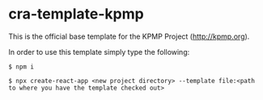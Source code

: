 # cra-template-kpmp

This is the official base template for the KPMP Project (http://kpmp.org).

In order to use this template simply type the following:


```$ npm i```

```$ npx create-react-app <new project directory> --template file:<path to where you have the template checked out>```

